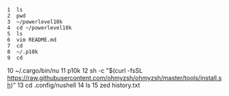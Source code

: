     1  ls
    2  pwd
    3  ~/powerlevel10k
    4  cd ~/powerlevel10k
    5  ls
    6  vim README.md
    7  cd
    8  ~/.p10k
    9  cd
   10  ~/.cargo/bin/nu
   11  p10k
   12  sh -c "$(curl -fsSL https://raw.githubusercontent.com/ohmyzsh/ohmyzsh/master/tools/install.sh)"
   13  cd .config/nushell
   14  ls
   15  zed history.txt
